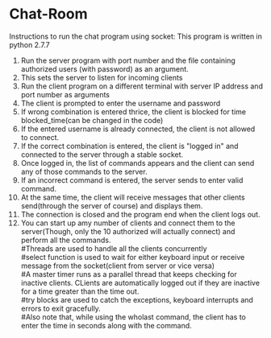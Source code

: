 # Chat-Room
Instructions to run the chat program using socket:
This program is written in python 2.7.7

1. Run the server program with port number and the file containing authorized users (with password) as an argument. 
2. This sets the server to listen for incoming clients
3. Run the client program on a different terminal with server IP address and port number as arguments
4. The client is prompted to enter the username and password
5. If wrong combination is entered thrice, the client is blocked for time blocked_time(can be changed in the code)
6. If the entered username is already connected, the client is not allowed to connect.
7. If the correct combination is entered, the client is "logged in" and connected to the server through a stable socket.
8. Once logged in, the list of commands appears and the client can send any of those commands to the server.
9. If an incorrect command is entered, the server sends to enter valid command.
10. At the same time, the client will receive messages that other clients send(through the server of course) and displays them.
11. The connection is closed and the program end when the client logs out.
12. You can start up amy number of clients and connect them to the server(Though, only the 10 authorized will actually connect) and perform all the commands.  
#Threads are used to handle all the clients concurrently   
#select function is used to wait for either keyboard input or receive message from the socket(client from server or vice versa)   
#A master timer runs as a parallel thread that keeps checking for inactive clients. CLients are automatically logged out if they are inactive for a time greater than the time out.  
#try blocks are used to catch the exceptions, keyboard interrupts and errors to exit gracefully.  
#Also note that, while using the wholast command, the client has to enter the time in seconds along with the command.  
